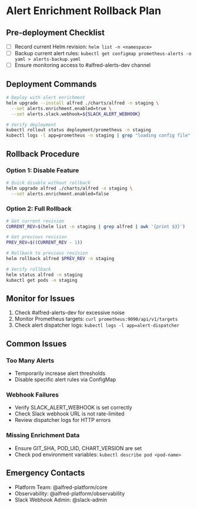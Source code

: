# Alert Enrichment Rollback Plan

## Pre-deployment Checklist
- [ ] Record current Helm revision: `helm list -n <namespace>`
- [ ] Backup current alert rules: `kubectl get configmap prometheus-alerts -o yaml > alerts-backup.yaml`
- [ ] Ensure monitoring access to #alfred-alerts-dev channel

## Deployment Commands
```bash
# Deploy with alert enrichment
helm upgrade --install alfred ./charts/alfred -n staging \
  --set alerts.enrichment.enabled=true \
  --set alerts.slack.webhook=${SLACK_ALERT_WEBHOOK}

# Verify deployment
kubectl rollout status deployment/prometheus -n staging
kubectl logs -l app=prometheus -n staging | grep "loading config file"
```

## Rollback Procedure

### Option 1: Disable Feature
```bash
# Quick disable without rollback
helm upgrade alfred ./charts/alfred -n staging \
  --set alerts.enrichment.enabled=false
```

### Option 2: Full Rollback
```bash
# Get current revision
CURRENT_REV=$(helm list -n staging | grep alfred | awk '{print $3}')

# Get previous revision  
PREV_REV=$((CURRENT_REV - 1))

# Rollback to previous revision
helm rollback alfred $PREV_REV -n staging

# Verify rollback
helm status alfred -n staging
kubectl get pods -n staging
```

## Monitor for Issues
1. Check #alfred-alerts-dev for excessive noise
2. Monitor Prometheus targets: `curl prometheus:9090/api/v1/targets`
3. Check alert dispatcher logs: `kubectl logs -l app=alert-dispatcher`

## Common Issues

### Too Many Alerts
- Temporarily increase alert thresholds
- Disable specific alert rules via ConfigMap

### Webhook Failures
- Verify SLACK_ALERT_WEBHOOK is set correctly
- Check Slack webhook URL is not rate-limited
- Review dispatcher logs for HTTP errors

### Missing Enrichment Data
- Ensure GIT_SHA, POD_UID, CHART_VERSION are set
- Check pod environment variables: `kubectl describe pod <pod-name>`

## Emergency Contacts
- Platform Team: @alfred-platform/core
- Observability: @alfred-platform/observability
- Slack Webhook Admin: @slack-admin